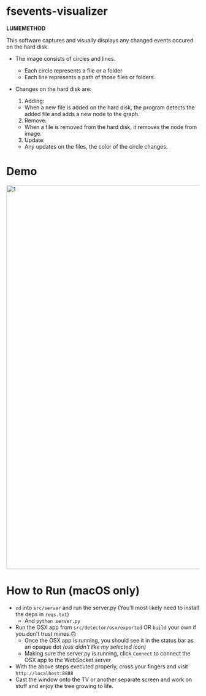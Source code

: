 # fsevents-visualizer

 **LUMEMETHOD**
 
 This software captures and visually displays any changed events occured on the hard disk.
 - The image consists of circles and lines.
   - Each circle represents a file or a folder
   - Each line represents a path of those files or folders.
   
 - Changes on the hard disk are:
   1. Adding: 
     - When a new file is added on the hard disk, the program detects the added file and adds a new node to the graph.
   2. Remove:
     - When a file is removed from the hard disk, it removes the node from image.
   3. Update:
     - Any updates on the files, the color of the circle changes.

# Demo 
<img src="demo.gif" alt="1" width=1000>


# How to Run (macOS only)
- `cd` into `src/server` and run the server.py (You'll most likely need to install the deps in `reqs.txt`)
  - And `python server.py`
- Run the OSX app from `src/detector/osx/exported` OR `build` your own if you don't trust mines 🙃
  - Once the OSX app is running, you should see it in the status bar as an opaque dot *(osx didn't like my selected icon)*
  - Making sure the server.py is running, click `Connect` to connect the OSX app to the WebSocket server
- With the above steps executed properly, cross your fingers and visit `http://localhost:8888`
- Cast the window onto the TV or another separate screen and work on stuff and enjoy the tree growing to life.
